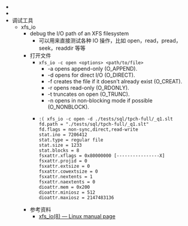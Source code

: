 -
-
- 调试工具
	- xfs_io
		- debug the I/O path of an XFS filesystem
			- 可以用来直接测试各种 IO 操作，比如 open，read，pread，seek，readdir 等等
		- 打开文件
			- `xfs_io -c open <options> <path/to/file>`
				- -a  opens append-only (O_APPEND).
				- -d  opens for direct I/O (O_DIRECT).
				- -f  creates the file if it doesn't already exist (O_CREAT).
				- -r  opens read-only (O_RDONLY).
				- -t  truncates on open (O_TRUNC).
				- -n  opens in non-blocking mode if possible (O_NONBLOCK).
			- ```shell
			  :( xfs_io -c open -d ./tests/sql/tpch-full/_q1.slt
			  fd.path = "./tests/sql/tpch-full/_q1.slt"
			  fd.flags = non-sync,direct,read-write
			  stat.ino = 7206412
			  stat.type = regular file
			  stat.size = 1233
			  stat.blocks = 8
			  fsxattr.xflags = 0x80000000 [----------------X]
			  fsxattr.projid = 0
			  fsxattr.extsize = 0
			  fsxattr.cowextsize = 0
			  fsxattr.nextents = 1
			  fsxattr.naextents = 0
			  dioattr.mem = 0x200
			  dioattr.miniosz = 512
			  dioattr.maxiosz = 2147483136
			  ```
		- 参考资料
			- [xfs_io(8) — Linux manual page](https://man7.org/linux/man-pages/man8/xfs_io.8.html)